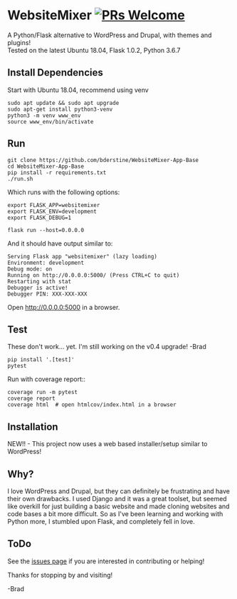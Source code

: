 # WebsiteMixer [![PRs Welcome](https://img.shields.io/badge/PRs-welcome-green.svg)](https://github.com/bderstine/WebsiteMixer-App-Base/pulls)

A Python/Flask alternative to WordPress and Drupal, with themes and plugins!<br> 
Tested on the latest Ubuntu 18.04, Flask 1.0.2, Python 3.6.7

## Install Dependencies

Start with Ubuntu 18.04, recommend using venv

```
sudo apt update && sudo apt upgrade
sudo apt-get install python3-venv
python3 -m venv www_env
source www_env/bin/activate
```

## Run

```
git clone https://github.com/bderstine/WebsiteMixer-App-Base
cd WebsiteMixer-App-Base
pip install -r requirements.txt
./run.sh
```

Which runs with the following options:

```
export FLASK_APP=websitemixer
export FLASK_ENV=development
export FLASK_DEBUG=1

flask run --host=0.0.0.0
```

And it should have output similar to:

```
Serving Flask app "websitemixer" (lazy loading)
Environment: development
Debug mode: on
Running on http://0.0.0.0:5000/ (Press CTRL+C to quit)
Restarting with stat
Debugger is active!
Debugger PIN: XXX-XXX-XXX
```

Open http://0.0.0.0:5000 in a browser.

## Test

These don't work... yet. I'm still working on the v0.4 upgrade! -Brad

```
pip install '.[test]'
pytest
```

Run with coverage report::

```
coverage run -m pytest
coverage report
coverage html  # open htmlcov/index.html in a browser
```

## Installation

NEW!! - This project now uses a web based installer/setup similar to WordPress!

## Why?

I love WordPress and Drupal, but they can definitely be frustrating and have their own drawbacks. I used Django and it was a great toolset, but seemed like overkill for just building a basic website and made cloning websites and code bases a bit more difficult. So as I've been learning and working with Python more, I stumbled upon Flask, and completely fell in love.

## ToDo

See the [issues page](https://github.com/bderstine/WebsiteMixer-App-Base/issues) if you are interested in contributing or helping!

Thanks for stopping by and visiting!

-Brad
